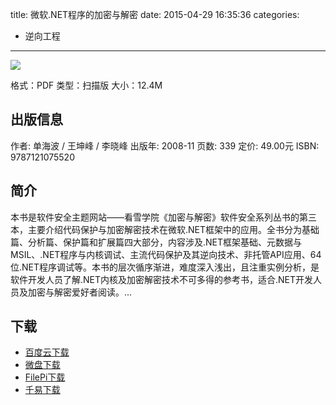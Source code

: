 title: 微软.NET程序的加密与解密
date: 2015-04-29 16:35:36
categories:
  - 逆向工程
---

![](http://img3.douban.com/lpic/s5956955.jpg)

格式：PDF
类型：扫描版
大小：12.4M

<!--more-->

## 出版信息 ##

作者: 单海波 / 王坤峰 / 李晓峰 
出版年: 2008-11
页数: 339
定价: 49.00元
ISBN: 9787121075520

## 简介 ##

本书是软件安全主题网站——看雪学院《加密与解密》软件安全系列丛书的第三本，主要介绍代码保护与加密解密技术在微软.NET框架中的应用。全书分为基础篇、分析篇、保护篇和扩展篇四大部分，内容涉及.NET框架基础、元数据与MSIL、.NET程序与内核调试、主流代码保护及其逆向技术、非托管API应用、64位.NET程序调试等。本书的层次循序渐进，难度深入浅出，且注重实例分析，是软件开发人员了解.NET内核及加密解密技术不可多得的参考书，适合.NET开发人员及加密与解密爱好者阅读。...

## 下载 ##

* [百度云下载](http://pan.baidu.com/s/1o6A6zFG)
* [微盘下载](http://vdisk.weibo.com/s/aADaW4YROVTzj)
* [FilePi下载](http://filepi.com/i/5QnwlLl)
* [千易下载](http://1000eb.com/1ggic)
